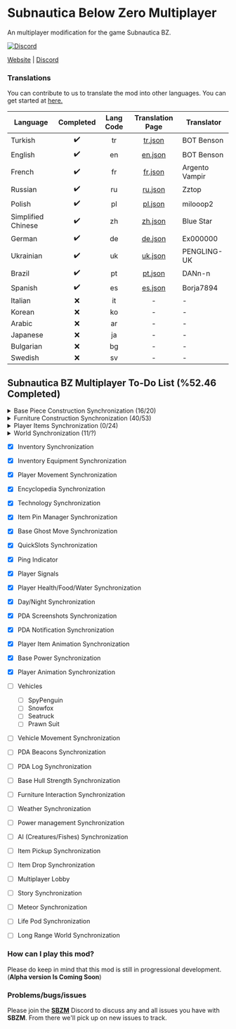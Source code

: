 # Subnautica Below Zero Multiplayer

An multiplayer modification for the game Subnautica BZ.

[![Discord](https://img.shields.io/discord/994133148046725160?logo=discord&logoColor=white)](https://discord.gg/Gq9nush6SP)

[Website](https://subnauticamultiplayer.com/) | [Discord](https://discord.gg/Gq9nush6SP)

### Translations
You can contribute to us to translate the mod into other languages. You can get started at [here.](https://github.com/ismail0234/Subnautica-Below-Zero-Multiplayer/tree/main/app/languages)

| Language           | Completed | Lang Code | Translation Page                                                                                           | Translator     |
|--------------------|:-----------:|:-----------:|:------------------------------------------------------------------------------------------------------------:|----------------|
| Turkish            | ✔️        | tr        | [tr.json](https://github.com/ismail0234/Subnautica-Below-Zero-Multiplayer/blob/main/app/languages/tr.json) | BOT Benson     |
| English            | ✔️        | en        | [en.json](https://github.com/ismail0234/Subnautica-Below-Zero-Multiplayer/blob/main/app/languages/en.json) | BOT Benson     |
| French             | ✔️        | fr        | [fr.json](https://github.com/ismail0234/Subnautica-Below-Zero-Multiplayer/blob/main/app/languages/fr.json) | Argento Vampir |
| Russian            | ✔️         | ru        | [ru.json](https://github.com/ismail0234/Subnautica-Below-Zero-Multiplayer/blob/main/app/languages/ru.json)  | Zztop              |
| Polish             | ✔️         | pl        | [pl.json](https://github.com/ismail0234/Subnautica-Below-Zero-Multiplayer/blob/main/app/languages/pl.json) | milooop2 |
| Simplified Chinese | ✔️         | zh        | [zh.json](https://github.com/ismail0234/Subnautica-Below-Zero-Multiplayer/blob/main/app/languages/zh.json) | Blue Star |
| German             | ✔️         | de        | [de.json](https://github.com/ismail0234/Subnautica-Below-Zero-Multiplayer/blob/main/app/languages/de.json) | Ex000000 |
| Ukrainian          | ✔️         | uk        | [uk.json](https://github.com/ismail0234/Subnautica-Below-Zero-Multiplayer/blob/main/app/languages/uk.json) | PENGLING-UK |
| Brazil             | ✔️         | pt        | [pt.json](https://github.com/ismail0234/Subnautica-Below-Zero-Multiplayer/blob/main/app/languages/pt.json) | DANn-n |
| Spanish            | ✔️         | es        | [es.json](https://github.com/ismail0234/Subnautica-Below-Zero-Multiplayer/blob/main/app/languages/es.json) | Borja7894 |
| Italian            | ❌         | it        | - | - |
| Korean             | ❌         | ko        | - | - |
| Arabic             | ❌         | ar        | - | - |
| Japanese           | ❌         | ja        | - | - |
| Bulgarian          | ❌         | bg        | - | - |
| Swedish            | ❌         | sv        | - | - |
 

## Subnautica BZ Multiplayer To-Do List (%52.46 Completed)

<details>
  <summary>Base Piece Construction Synchronization (16/20)</summary>

- [x] BaseObservatory
- [x] BaseWindow
- [x] BaseCorridorI
- [x] BaseCorridorL
- [x] BaseCorridorT
- [x] BaseCorridorX
- [x] BaseCorridorGlassI
- [x] BaseCorridorGlassL
- [x] BaseLargeRoom
- [x] BaseLargeGlassDome
- [x] BaseRoom
- [x] BaseGlassDome
- [x] BaseReinforcement
- [x] BaseHatch
- [x] BaseFoundation
- [x] BaseConnector
- [ ] BaseMapRoom
- [ ] BaseMoonpool
- [ ] BaseControlRoom
- [ ] BaseMoonpoolExpansion	
</details> 

<details>
  <summary>Furniture Construction Synchronization (40/53)</summary>

- [x] BarTable
- [x] ExecutiveDesk
- [x] SingleWallShelf
- [x] WallShelves	
- [x] StarshipDesk
- [x] LabCounter
- [x] VendingMachine
- [x] Toilet
- [x] AromatherapyLamp
- [x] EmmanuelPendulum
- [x] Shower
- [x] Sink
- [x] SmallStove	
- [x] Sign
- [x] BaseLadder
- [x] BasePlanter
- [x] PictureFrame	
- [x] Jukebox
- [x] Speaker
- [x] Trashcans
- [x] LabTrashcan
- [x] Aquarium
- [x] Workbench
- [x] Fabricator
- [x] StarshipChair
- [x] StarshipChair2
- [x] StarshipChair3
- [x] Bench
- [x] Techlight
- [x] Spotlight
- [x] Snowman
- [x] SmallLocker
- [x] Locker
- [x] PowerTransmitter
- [x] ThermalPlant
- [x] SolarPanel
- [x] BaseBioReactor
- [x] BaseNuclearReactor
- [x] BasePartition
- [x] BasePartitionDoor
- [ ] Hoverpad
- [ ] FarmingTray
- [ ] BaseFiltrationMachine
- [ ] BaseBulkhead
- [ ] BaseUpgradeConsole
- [ ] BaseWaterPark
- [ ] BatteryCharger
- [ ] PowerCellCharger
- [ ] Recyclotron
- [ ] CoffeeVendingMachine
- [ ] PlanterPots (PlanterPot / PlanterPot2 / PlanterPot3 / PlanterBox / PlanterShelf)
- [ ] Beds (Bed2 / NarrowBed / BedJeremiah / BedSam / BedZeta / BedDanielle / BedEmmanuel / BedFred / BedParvan)
- [ ] Fridge
</details>

<details>
  <summary>Player Items Synchronization (0/24)</summary>
  
- [ ] Scanner
- [ ] Welder
- [ ] Flashlight
- [ ] Knife
- [ ] HeatBlade
- [ ] DiveReel
- [ ] AirBladder
- [ ] Flare
- [ ] Builder
- [ ] LaserCutter
- [ ] PropulsionCannon
- [ ] LEDLight
- [ ] Thumper
- [ ] MetalDetector
- [ ] SpyPenguin
- [ ] SpyPenguinRemote
- [ ] TeleportationToo
- [ ] Seaglide
- [ ] Constructor
- [ ] Beacon
- [ ] SmallStorage
- [ ] QuantumLocker
- [ ] Gravsphere
- [ ] Coffee  
</details>

<details>
  <summary>World Synchronization (11/?)</summary>
  
- [x] ThermalLily
- [x] Fragments
- [x] PDA
- [x] JukeboxDisks
- [x] Static Items
	- [x] ScrapMetal
	- [x] Water
	- [x] DisinfectedWater
	- [x] Flare
	- [x] NutrientBlock
	- [x] FirstAidKit
	- [x] CopperWire
- [ ] OxygenPlant
- [ ] Fishes
- [ ] Creatures
- [ ] Plants
	- [ ] GenericRibbon
	- [ ] IceFruitPlant
	- [ ] Creepvine
	- [ ] PurpleStalk
	- [ ] RedBush
	- [ ] KelpRootPustule
	- [ ] FruitPlant
	- [ ] DeepLilyShroom
- [ ] Scanner (Fragments/Plants/Environment/etc..)
- [ ] Dynamic Items (Limestone/Kyanit/etc..)
- [ ] SupplyCrate
- [ ] BlueprintHandTarget
</details>

- [x] Inventory Synchronization
- [x] Inventory Equipment Synchronization
- [x] Player Movement Synchronization
- [x] Encyclopedia Synchronization
- [x] Technology Synchronization
- [x] Item Pin Manager Synchronization
- [x] Base Ghost Move Synchronization
- [x] QuickSlots Synchronization
- [x] Ping Indicator
- [x] Player Signals
- [x] Player Health/Food/Water Synchronization
- [x] Day/Night Synchronization
- [x] PDA Screenshots Synchronization
- [x] PDA Notification Synchronization
- [x] Player Item Animation Synchronization
- [x] Base Power Synchronization
- [x] Player Animation Synchronization
- [ ] Vehicles
	- [ ] SpyPenguin
	- [ ] Snowfox
	- [ ] Seatruck
	- [ ] Prawn Suit
- [ ] Vehicle Movement Synchronization
- [ ] PDA Beacons Synchronization
- [ ] PDA Log Synchronization
- [ ] Base Hull Strength Synchronization
- [ ] Furniture Interaction Synchronization
- [ ] Weather Synchronization
- [ ] Power management Synchronization
- [ ] AI (Creatures/Fishes) Synchronization
- [ ] Item Pickup Synchronization
- [ ] Item Drop Synchronization
- [ ] Multiplayer Lobby
- [ ] Story Synchronization
- [ ] Meteor Synchronization
- [ ] Life Pod Synchronization
- [ ] Long Range World Synchronization
 

### How can I play this mod?

Please do keep in mind that this mod is still in progressional development. (**Alpha version Is Coming Soon**)

### Problems/bugs/issues

Please join the <a href="https://discord.gg/Gq9nush6SP">**SBZM**</a> Discord to discuss any and all issues you have with **SBZM**. From there we'll pick up on new issues to track.
